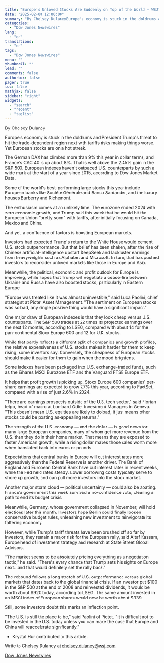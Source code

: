 ```yaml
---
title: "Europe's Unloved Stocks Are Suddenly on Top of the World — WSJ"
date: "2025-02-08 12:00:00"
summary: "By Chelsey DulaneyEurope's economy is stuck in the doldrums and President Trump's threat to hit the trade-dependent region next with tariffs risks making things worse. Yet European stocks are on a hot streak.The German DAX has climbed more than 9% this year in dollar terms, and France's CAC 40 is..."
categories:
  - "Dow Jones Newswires"
lang:
  - "en"
translations:
  - "en"
tags:
  - "Dow Jones Newswires"
menu: ""
thumbnail: ""
lead: ""
comments: false
authorbox: false
pager: true
toc: false
mathjax: false
sidebar: "right"
widgets:
  - "search"
  - "recent"
  - "taglist"
---
```


By Chelsey Dulaney

Europe's economy is stuck in the doldrums and President Trump's threat to hit the trade-dependent region next with tariffs risks making things worse. Yet European stocks are on a hot streak.

The German DAX has climbed more than 9% this year in dollar terms, and France's CAC 40 is up about 8%. That is well above the 2.45% gain in the S&P 500. European indexes haven't outpaced U.S. counterparts by such a wide mark at the start of a year since 2015, according to Dow Jones Market Data.

Some of the world's best-performing large stocks this year include European banks like Société Générale and Banco Santander, and the luxury houses Burberry and Richemont.

The enthusiasm comes at an unlikely time. The eurozone ended 2024 with zero economic growth, and Trump said this week that he would hit the European Union "pretty soon" with tariffs, after initially focusing on Canada, Mexico and China.

And yet, a confluence of factors is boosting European markets.

Investors had expected Trump's return to the White House would cement U.S. stock outperformance. But that belief has been shaken, after the rise of Chinese artificial-intelligence upstart DeepSeek and lackluster earnings from heavyweights such as Alphabet and Microsoft. In turn, that has pushed investors to reconsider unloved markets like those in Europe and Asia.

Meanwhile, the political, economic and profit outlook for Europe is improving, while hopes that Trump will negotiate a cease-fire between Ukraine and Russia have also boosted stocks, particularly in Eastern Europe.

"Europe was treated like it was almost uninvestible," said Luca Paolini, chief strategist at Pictet Asset Management. "The sentiment on European stocks was so bad, any single positive thing would have a significant impact."

One major draw of European indexes is that they look cheap versus U.S. counterparts. The S&P 500 trades at 22 times its projected earnings over the next 12 months, according to LSEG, compared with about 14 for the pan-continental Stoxx Europe 600 and 12 for U.K. stocks.

While that partly reflects a different split of companies and growth profiles, the relative expensiveness of U.S. stocks makes it harder for them to keep rising, some investors say. Conversely, the cheapness of European stocks should make it easier for them to gain when the mood brightens.

Some indexes have been packaged into U.S. exchange-traded funds, such as the iShares MSCI Eurozone ETF and the Vanguard FTSE Europe ETF.

It helps that profit growth is picking up. Stoxx Europe 600 companies' per-share earnings are expected to grow 7.7% this year, according to FactSet, compared with a rise of just 2.6% in 2024.

"There are earnings prospects outside of the U.S. tech sector," said Florian Ielpo, head of macro at Lombard Odier Investment Managers in Geneva. "This doesn't mean U.S. equities are likely to do bad, it just means other stocks could be posting as-appealing returns."

The strength of the U.S. economy — and the dollar — is good news for many large European companies, many of whom get more revenue from the U.S. than they do in their home market. That means they are exposed to faster American growth, while a rising dollar makes those sales worth more when translated back into euros or pounds.

Expectations that central banks in Europe will cut interest rates more aggressively than the Federal Reserve is another driver. The Bank of England and European Central Bank have cut interest rates in recent weeks, while the Fed held rates steady. Lower borrowing costs typically serve to shore up growth, and can pull more investors into the stock market.

Another major storm cloud — political uncertainty — could also be abating. France's government this week survived a no-confidence vote, clearing a path to end its budget crisis.

Meanwhile, Germany, whose government collapsed in November, will hold elections later this month. Investors hope Berlin could finally loosen conservative budget rules, unleashing new investment to reinvigorate its faltering economy.

However, while Trump's tariff threats have been brushed off so far by investors, they remain a major risk for the European rally, said Altaf Kassam, Europe head of investment strategy and research at State Street Global Advisors.

"The market seems to be absolutely pricing everything as a negotiation tactic," he said. "There's every chance that Trump sets his sights on Europe next...and that would definitely set the rally back."

The rebound follows a long stretch of U.S. outperformance versus global markets that dates back to the global financial crisis. If an investor put $100 in the S&P 500 at the end of 2008 and reinvested dividends, it would be worth about $920 today, according to LSEG. The same amount invested in an MSCI index of European shares would now be worth about $339.

Still, some investors doubt this marks an inflection point.

"The U.S. is still the place to be," said Paolini of Pictet. "It is difficult not to be invested in the U.S. today unless you can make the case that Europe and China will reaccelerate significantly."

* Krystal Hur contributed to this article.

Write to Chelsey Dulaney at chelsey.dulaney@wsj.com

[Dow Jones Newswires](https://www.tradingview.com/news/DJN_DN20250207011833:0/)

